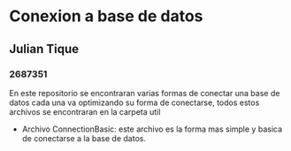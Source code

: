 # Conexion a base de datos
## Julian Tique
### 2687351 

En este repositorio se encontraran varias formas de conectar una base de datos cada una va optimizando su forma de conectarse, todos estos archivos se encontraran en la carpeta util

- Archivo ConnectionBasic: este archivo es la forma mas simple y basica de conectarse a la base de datos. 
